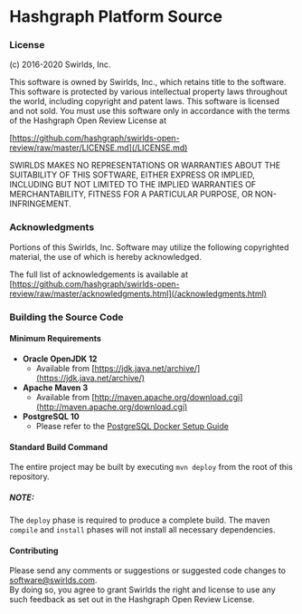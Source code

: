 # Hashgraph Platform Source

### License

(c) 2016-2020 Swirlds, Inc.

This software is owned by Swirlds, Inc., which retains title to the software. This software is protected by various 
intellectual property laws throughout the world, including copyright and patent laws. This software is licensed and 
not sold.  You must use this software only in accordance with the terms of the Hashgraph Open Review License at 

[https://github.com/hashgraph/swirlds-open-review/raw/master/LICENSE.md](/LICENSE.md)

SWIRLDS MAKES NO REPRESENTATIONS OR WARRANTIES ABOUT THE SUITABILITY OF THIS SOFTWARE, EITHER EXPRESS OR IMPLIED, 
INCLUDING BUT NOT LIMITED TO THE IMPLIED WARRANTIES OF MERCHANTABILITY, FITNESS FOR A PARTICULAR PURPOSE, 
OR NON-INFRINGEMENT.


### Acknowledgments

Portions of this Swirlds, Inc. Software may utilize the following copyrighted material, the use of which is hereby 
acknowledged.

The full list of acknowledgements is available at 
[https://github.com/hashgraph/swirlds-open-review/raw/master/acknowledgments.html](/acknowledgments.html)


### Building the Source Code

#### Minimum Requirements

- **Oracle OpenJDK 12**
  - Available from [https://jdk.java.net/archive/](https://jdk.java.net/archive/)
- **Apache Maven 3**
  - Available from [http://maven.apache.org/download.cgi](http://maven.apache.org/download.cgi)
- **PostgreSQL 10**
  - Please refer to the [PostgreSQL Docker Setup Guide](docs/psql-docker-setup-guide.md)
  
#### Standard Build Command

The entire project may be built by executing `mvn deploy` from the root of this repository. 

##### **NOTE:** 
The `deploy` phase is required to produce a complete build. 
The maven `compile` and `install` phases will not install all necessary dependencies. 

#### Contributing

Please send any comments or suggestions or suggested code changes to [software@swirlds.com](mailto:software@swirlds.com).<br />
By doing so, you agree to grant Swirlds the right and license to use any such feedback  as set out in the Hashgraph Open Review License.
